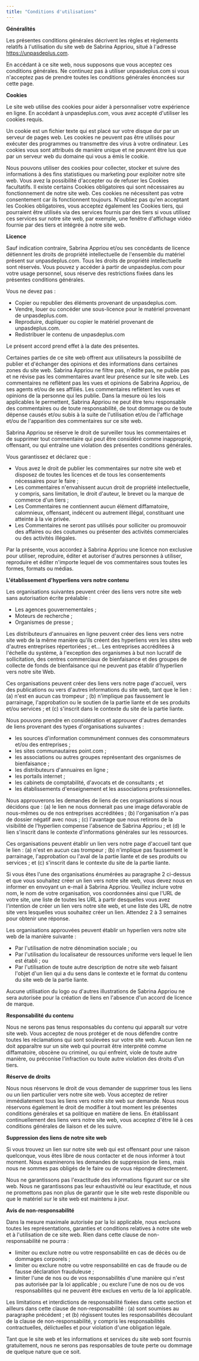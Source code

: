 ```yaml
---
title: "Conditions d'utilisations"
---
```


**Généralités**

Les présentes conditions générales décrivent les règles et règlements relatifs à l'utilisation du site web de Sabrina Appriou, situé à l'adresse https://unpasdeplus.com.

En accédant à ce site web, nous supposons que vous acceptez ces conditions générales. Ne continuez pas à utiliser unpasdeplus.com si vous n'acceptez pas de prendre toutes les conditions générales énoncées sur cette page.

**Cookies**
               
Le site web utilise des cookies pour aider à personnaliser votre expérience en ligne. En accédant à unpasdeplus.com, vous avez accepté d'utiliser les cookies requis.

Un cookie est un fichier texte qui est placé sur votre disque dur par un serveur de pages web. Les cookies ne peuvent pas être utilisés pour exécuter des programmes ou transmettre des virus à votre ordinateur. Les cookies vous sont attribués de manière unique et ne peuvent être lus que par un serveur web du domaine qui vous a émis le cookie.

Nous pouvons utiliser des cookies pour collecter, stocker et suivre des informations à des fins statistiques ou marketing pour exploiter notre site web. Vous avez la possibilité d'accepter ou de refuser les Cookies facultatifs. Il existe certains Cookies obligatoires qui sont nécessaires au fonctionnement de notre site web. Ces cookies ne nécessitent pas votre consentement car ils fonctionnent toujours. N'oubliez pas qu'en acceptant les Cookies obligatoires, vous acceptez également les Cookies tiers, qui pourraient être utilisés via des services fournis par des tiers si vous utilisez ces services sur notre site web, par exemple, une fenêtre d'affichage vidéo fournie par des tiers et intégrée à notre site web.

**Licence**

Sauf indication contraire, Sabrina Appriou et/ou ses concédants de licence détiennent les droits de propriété intellectuelle de l'ensemble du matériel
présent sur unpasdeplus.com. Tous les droits de propriété intellectuelle sont réservés. Vous pouvez y accéder à partir de unpasdeplus.com pour
votre usage personnel, sous réserve des restrictions fixées dans les présentes conditions générales.

Vous ne devez pas :

- Copier ou republier des éléments provenant de unpasdeplus.com.
- Vendre, louer ou concéder une sous-licence pour le matériel provenant de unpasdeplus.com.
- Reproduire, dupliquer ou copier le matériel provenant de unpasdeplus.com.
- Redistribuer le contenu de unpasdeplus.com

Le présent accord prend effet à la date des présentes.

Certaines parties de ce site web offrent aux utilisateurs la possibilité de publier et d'échanger des opinions et des informations dans certaines zones du site web. Sabrina Appriou ne filtre pas, n'édite pas, ne publie pas et ne révise pas les commentaires avant leur présence sur le site web. Les commentaires ne reflètent pas les vues et opinions de Sabrina Appriou, de ses agents et/ou de ses affiliés. Les commentaires reflètent les vues et opinions de la personne qui les publie. Dans la mesure où les lois applicables le permettent, Sabrina Appriou ne peut être tenu responsable des commentaires ou de toute responsabilité, de tout dommage ou de toute dépense causés et/ou subis à la suite de l'utilisation et/ou de l'affichage et/ou de l'apparition des commentaires sur ce site web. 

Sabrina Appriou se réserve le droit de surveiller tous les commentaires et de supprimer tout commentaire qui peut être considéré comme inapproprié, offensant, ou qui entraîne une violation des présentes conditions générales.

Vous garantissez et déclarez que :

- Vous avez le droit de publier les commentaires sur notre site web et disposez de toutes les licences et de tous les consentements nécessaires pour le faire ;
- Les commentaires n'envahissent aucun droit de propriété intellectuelle, y compris, sans limitation, le droit d'auteur, le brevet ou la marque de commerce d'un tiers ; 
- Les Commentaires ne contiennent aucun élément diffamatoire, calomnieux, offensant, indécent ou autrement illégal, constituant une atteinte à la vie privée.
- Les Commentaires ne seront pas utilisés pour solliciter ou promouvoir des affaires ou des coutumes ou présenter des activités commerciales ou des activités illégales.

Par la présente, vous accordez à Sabrina Appriou une licence non exclusive pour utiliser, reproduire, éditer et autoriser d'autres personnes à utiliser, reproduire et éditer n'importe lequel de vos commentaires sous toutes les formes, formats ou médias.

**L'établissement d'hyperliens vers notre contenu**

Les organisations suivantes peuvent créer des liens vers notre site web sans autorisation écrite préalable :

- Les agences gouvernementales ;
- Moteurs de recherche ;
- Organismes de presse ;

Les distributeurs d'annuaires en ligne peuvent créer des liens vers notre site web de la même manière qu'ils créent des hyperliens vers les sites web d'autres entreprises répertoriées ; et... Les entreprises accréditées à l'échelle du système, à l'exception des organismes à but non lucratif de sollicitation, des centres commerciaux de bienfaisance et des groupes de collecte de fonds de bienfaisance qui ne peuvent pas établir d'hyperlien vers notre site Web. 

Ces organisations peuvent créer des liens vers notre page d'accueil, vers des publications ou vers d'autres informations du site web, tant que le lien : (a) n'est en aucun cas trompeur ; (b) n'implique pas faussement le parrainage, l'approbation ou le soutien de la partie liante et de ses produits et/ou services ; et (c) s'inscrit dans le contexte du site de la partie liante.

Nous pouvons prendre en considération et approuver d'autres demandes de liens provenant des types d'organisations suivantes :

- les sources d'information communément connues des consommateurs et/ou des entreprises ;
- les sites communautaires point.com ;
- les associations ou autres groupes représentant des organismes de bienfaisance ;
- les distributeurs d'annuaires en ligne ;
- les portails internet ;
- les cabinets de comptabilité, d'avocats et de consultants ; et
- les établissements d'enseignement et les associations professionnelles.

Nous approuverons les demandes de liens de ces organisations si nous décidons que : (a) le lien ne nous donnerait pas une image défavorable de nous-mêmes ou de nos entreprises accréditées ; (b) l'organisation n'a pas de dossier négatif avec nous ; (c) l'avantage que nous retirons de la visibilité de l'hyperlien compense l'absence de Sabrina Appriou ; et (d) le lien s'inscrit dans le contexte d'informations générales sur les ressources. 

Ces organisations peuvent établir un lien vers notre page d'accueil tant que le lien : (a) n'est en aucun cas trompeur ; (b) n'implique pas faussement le parrainage, l'approbation ou l'aval de la partie liante et de ses produits ou services ; et (c) s'inscrit dans le contexte du site de la partie liante.

Si vous êtes l'une des organisations énumérées au paragraphe 2 ci-dessus et que vous souhaitez créer un lien vers notre site web, vous devez nous en informer en envoyant un e-mail à Sabrina Appriou. Veuillez inclure votre nom, le nom de votre organisation, vos coordonnées ainsi que l'URL de votre site, une liste de toutes les URL à partir desquelles vous avez l'intention de créer un lien vers notre site web, et une liste des URL de notre site vers lesquelles vous souhaitez créer un lien. Attendez 2 à 3 semaines pour obtenir une réponse.

Les organisations approuvées peuvent établir un hyperlien vers notre site web de la manière suivante :

- Par l'utilisation de notre dénomination sociale ; ou
- Par l'utilisation du localisateur de ressources uniforme vers lequel le lien est établi ; ou
- Par l'utilisation de toute autre description de notre site web faisant l'objet d'un lien qui a du sens dans le contexte et le format du contenu du site web de la partie liante.

Aucune utilisation du logo ou d'autres illustrations de Sabrina Appriou ne sera autorisée pour la création de liens en l'absence d'un accord de licence de marque.

**Responsabilité du contenu**

Nous ne serons pas tenus responsables du contenu qui apparaît sur votre site web. Vous acceptez de nous protéger et de nous défendre contre toutes les réclamations qui sont soulevées sur votre site web. Aucun lien ne doit apparaître sur un site web qui pourrait être interprété comme diffamatoire, obscène ou criminel, ou qui enfreint, viole de toute autre manière, ou préconise l'infraction ou toute autre violation des droits d'un tiers. 

**Réserve de droits**

Nous nous réservons le droit de vous demander de supprimer tous les liens ou un lien particulier vers notre site web. Vous acceptez de retirer immédiatement tous les liens vers notre site web sur demande. Nous nous réservons également le droit de modifier à tout moment les présentes conditions générales et sa politique en matière de liens. En établissant continuellement des liens vers notre site web, vous acceptez d'être lié à ces conditions générales de liaison et de les suivre.

**Suppression des liens de notre site web**

Si vous trouvez un lien sur notre site web qui est offensant pour une raison quelconque, vous êtes libre de nous contacter et de nous informer à tout moment. Nous examinerons les demandes de suppression de liens, mais nous ne sommes pas obligés de le faire ou de vous répondre directement.

Nous ne garantissons pas l'exactitude des informations figurant sur ce site web. Nous ne garantissons pas leur exhaustivité ou leur exactitude, et nous ne promettons pas non plus de garantir que le site web reste disponible ou que le matériel sur le site web est maintenu à jour.

**Avis de non-responsabilité**

Dans la mesure maximale autorisée par la loi applicable, nous excluons toutes les représentations, garanties et conditions relatives à notre site web et à l'utilisation de ce site web. Rien dans cette clause de non-responsabilité ne pourra :

- limiter ou exclure notre ou votre responsabilité en cas de décès ou de dommages corporels ;
- limiter ou exclure notre ou votre responsabilité en cas de fraude ou de fausse déclaration frauduleuse ;
- limiter l'une de nos ou de vos responsabilités d'une manière qui n'est pas autorisée par la loi applicable ; ou exclure l'une de nos ou de vos responsabilités qui ne peuvent être exclues en vertu de la loi applicable.

Les limitations et interdictions de responsabilité fixées dans cette section et ailleurs dans cette clause de non-responsabilité : (a) sont soumises au paragraphe précédent ; et (b) régissent toutes les responsabilités découlant de la clause de non-responsabilité, y compris les responsabilités contractuelles, délictuelles et pour violation d'une obligation légale. 

Tant que le site web et les informations et services du site web sont fournis gratuitement, nous ne serons pas responsables de toute perte ou dommage de quelque nature que ce soit.